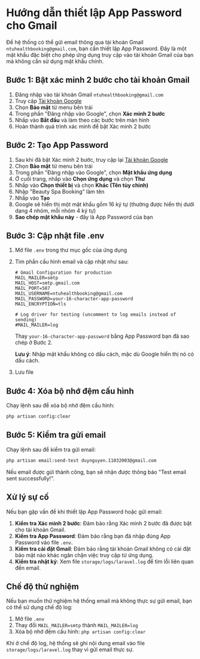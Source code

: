 # Hướng dẫn thiết lập App Password cho Gmail

Để hệ thống có thể gửi email thông qua tài khoản Gmail `ntuhealthbooking@gmail.com`, bạn cần thiết lập App Password. Đây là một mật khẩu đặc biệt cho phép ứng dụng truy cập vào tài khoản Gmail của bạn mà không cần sử dụng mật khẩu chính.

## Bước 1: Bật xác minh 2 bước cho tài khoản Gmail

1. Đăng nhập vào tài khoản Gmail `ntuhealthbooking@gmail.com`
2. Truy cập [Tài khoản Google](https://myaccount.google.com/)
3. Chọn **Bảo mật** từ menu bên trái
4. Trong phần "Đăng nhập vào Google", chọn **Xác minh 2 bước**
5. Nhấp vào **Bắt đầu** và làm theo các bước trên màn hình
6. Hoàn thành quá trình xác minh để bật Xác minh 2 bước

## Bước 2: Tạo App Password

1. Sau khi đã bật Xác minh 2 bước, truy cập lại [Tài khoản Google](https://myaccount.google.com/)
2. Chọn **Bảo mật** từ menu bên trái
3. Trong phần "Đăng nhập vào Google", chọn **Mật khẩu ứng dụng**
4. Ở cuối trang, nhấp vào **Chọn ứng dụng** và chọn **Thư**
5. Nhấp vào **Chọn thiết bị** và chọn **Khác (Tên tùy chỉnh)**
6. Nhập "Beauty Spa Booking" làm tên
7. Nhấp vào **Tạo**
8. Google sẽ hiển thị một mật khẩu gồm 16 ký tự (thường được hiển thị dưới dạng 4 nhóm, mỗi nhóm 4 ký tự)
9. **Sao chép mật khẩu này** - đây là App Password của bạn

## Bước 3: Cập nhật file .env

1. Mở file `.env` trong thư mục gốc của ứng dụng
2. Tìm phần cấu hình email và cập nhật như sau:
   ```
   # Gmail Configuration for production
   MAIL_MAILER=smtp
   MAIL_HOST=smtp.gmail.com
   MAIL_PORT=587
   MAIL_USERNAME=ntuhealthbooking@gmail.com
   MAIL_PASSWORD=your-16-character-app-password
   MAIL_ENCRYPTION=tls
   
   # Log driver for testing (uncomment to log emails instead of sending)
   #MAIL_MAILER=log
   ```
   
   Thay `your-16-character-app-password` bằng App Password bạn đã sao chép ở Bước 2.
   
   **Lưu ý**: Nhập mật khẩu không có dấu cách, mặc dù Google hiển thị nó có dấu cách.

3. Lưu file

## Bước 4: Xóa bộ nhớ đệm cấu hình

Chạy lệnh sau để xóa bộ nhớ đệm cấu hình:

```bash
php artisan config:clear
```

## Bước 5: Kiểm tra gửi email

Chạy lệnh sau để kiểm tra gửi email:

```bash
php artisan email:send-test duynguyen.11032003@gmail.com
```

Nếu email được gửi thành công, bạn sẽ nhận được thông báo "Test email sent successfully!".

## Xử lý sự cố

Nếu bạn gặp vấn đề khi thiết lập App Password hoặc gửi email:

1. **Kiểm tra Xác minh 2 bước**: Đảm bảo rằng Xác minh 2 bước đã được bật cho tài khoản Gmail.
2. **Kiểm tra App Password**: Đảm bảo rằng bạn đã nhập đúng App Password vào file `.env`.
3. **Kiểm tra cài đặt Gmail**: Đảm bảo rằng tài khoản Gmail không có cài đặt bảo mật nào khác ngăn chặn việc truy cập từ ứng dụng.
4. **Kiểm tra nhật ký**: Xem file `storage/logs/laravel.log` để tìm lỗi liên quan đến email.

## Chế độ thử nghiệm

Nếu bạn muốn thử nghiệm hệ thống email mà không thực sự gửi email, bạn có thể sử dụng chế độ log:

1. Mở file `.env`
2. Thay đổi `MAIL_MAILER=smtp` thành `MAIL_MAILER=log`
3. Xóa bộ nhớ đệm cấu hình: `php artisan config:clear`

Khi ở chế độ log, hệ thống sẽ ghi nội dung email vào file `storage/logs/laravel.log` thay vì gửi email thực sự.
